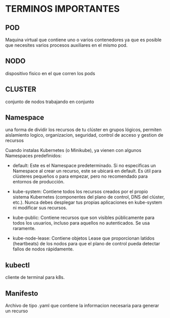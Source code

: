 # TERMINOS IMPORTANTES

## POD

Maquina virtual que contiene uno o varios contenedores ya que es posible que necesites varios procesos auxiliares en el mismo pod.

## NODO

dispositivo fisico en el que corren los pods

## CLUSTER 

conjunto de nodos trabajando en conjunto

## Namespace

una forma de dividir los recursos de tu clúster en grupos lógicos, permiten aislamiento logico, organizacion, seguridad, control de acceso y gestion de recursos

Cuando instalas Kubernetes (o Minikube), ya vienen con algunos Namespaces predefinidos:

- default: Este es el Namespace predeterminado. Si no especificas un Namespace al crear un recurso, este se ubicará en default. Es útil para clústeres pequeños o para empezar, pero no recomendado para entornos de producción.

- kube-system: Contiene todos los recursos creados por el propio sistema Kubernetes (componentes del plano de control, DNS del clúster, etc.). Nunca debes desplegar tus propias aplicaciones en kube-system ni modificar sus recursos.

- kube-public: Contiene recursos que son visibles públicamente para todos los usuarios, incluso para aquellos no autenticados. Se usa raramente.

- kube-node-lease: Contiene objetos Lease que proporcionan latidos (heartbeats) de los nodos para que el plano de control pueda detectar fallos de nodos rápidamente.

## kubectl

cliente de terminal para k8s.

## Manifesto

Archivo de tipo .yaml que contiene la informacion necesaria para generar un recurso
